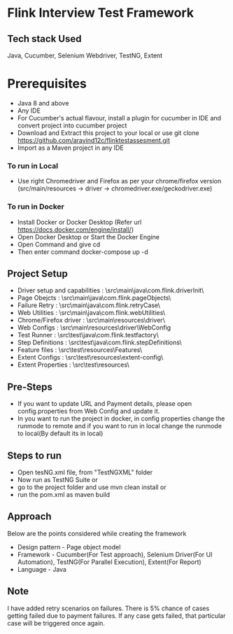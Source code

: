# Flink Interview Test Framework

## Tech stack Used
Java, Cucumber, Selenium Webdriver, TestNG, Extent

# Prerequisites 
- Java 8 and above 
- Any IDE 
- For Cucumber's actual flavour, install a plugin for cucumber in IDE and convert project into cucumber project
- Download and Extract this project to your local or use git clone https://github.com/aravind12c/flinktestassesment.git
- Import as a Maven project in any IDE

### To run in Local
- Use right Chromedriver and Firefox as per your chrome/firefox version (src/main/resources -> driver -> chromedriver.exe/geckodriver.exe)

### To run in Docker
- Install Docker or Docker Desktop (Refer url https://docs.docker.com/engine/install/)
- Open Docker Desktop or Start the Docker Engine
- Open Command and give cd <Project Folder>
- Then enter command docker-compose up -d
    
## Project Setup 
- Driver setup and capabilities : \src\main\java\com.flink.driverInit\
- Page Obejcts 					: \src\main\java\com.flink.pageObjects\
- Failure Retry					: \src\main\java\com.flink.retryCase\
- Web Utilities 				: \src\main\java\com.flink.webUtilities\
- Chrome/Firefox driver 		: \src\main\resources\driver\
- Web Configs 					: \src\main\resources\driver\WebConfig
- Test Runner  					: \src\test\java\com.flink.testfactory\
- Step Definitions 				: \src\test\java\com.flink.stepDefinitions\
- Feature files 				: \src\test\resources\Features\
- Extent Configs				: \src\test\resources\extent-config\
- Extent Properties				: \src\test\resources\

## Pre-Steps
- If you want to update URL and Payment details, please open config.properties from Web Config and update it.
- In you want to run the project in docker, in config properties change the runmode to remote and if you want to run in local change the runmode to local(By default its in local)

## Steps to run
- Open tesNG.xml file, from "TestNGXML" folder
- Now run as TestNG Suite
or
- go to the project folder and use mvn clean install
or
- run the pom.xml as maven build

## Approach 
Below are the points considered while creating the framework
- Design pattern - Page object model
- Framework - Cucumber(For Test approach), Selenium Driver(For UI Automation), TestNG(For Parallel Execution), Extent(For Report)
- Language - Java


## Note 
I have added retry scenarios on failures. There is 5% chance of cases getting failed due to payment failures. If any case gets failed, that particular case will be triggered once again.
